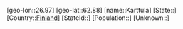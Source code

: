 ﻿---
location: [62.88,26.97]
type: City
tags:
- geo/City


SpocWebEntityId: 31329
isDeleted: false
confidential: public

---
[geo-lon::26.97]
[geo-lat::62.88]
[name::Karttula]
[State::]
[Country::[Finland](geo/Continent/Europe/Finland.md)]
[StateId::]
[Population::]
[Unknown::]

